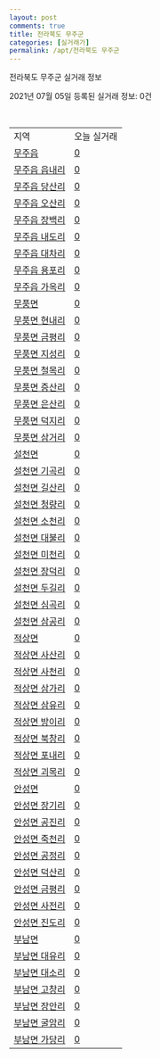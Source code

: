 ```yaml
---
layout: post
comments: true
title: 전라북도 무주군
categories: [실거래가]
permalink: /apt/전라북도 무주군
---
```


전라북도 무주군 실거래 정보

2021년 07월 05일 등록된 실거래 정보: 0건

<script type="text/javascript">
  google.charts.load('current', {'packages':['corechart']});
  google.charts.setOnLoadCallback(drawChart);

  function drawChart() {
    var data = google.visualization.arrayToDataTable([['거래일', '매매', '전월세', '전매'], ['20-07', 6, 16, 0], ['20-08', 1, 23, 0], ['20-09', 10, 12, 0], ['20-10', 4, 3, 0], ['20-11', 5, 3, 0], ['20-12', 12, 2, 0], ['21-01', 16, 2, 0], ['21-02', 14, 5, 0], ['21-03', 7, 1, 0], ['21-04', 18, 2, 0], ['21-05', 14, 1, 0], ['21-06', 2, 2, 0]]);

    var options = {
      title: '최근 유형별 거래량 추이',
      legend: { position: 'bottom' }
    };

    var chart = new google.visualization.LineChart(document.getElementById('columnchart_material'));
    chart.draw(data, (options));
  }
</script>

<div id="columnchart_material" style="width: 95%; margin-left: -35px"></div>
<br>
<table class="sortable">
  <tr>
    <td>지역</td>
    <td>오늘 실거래</td>
  </tr>

  
  <tr class="item">
    <td><a href="전라북도 무주군 무주읍">무주읍</a></td>
    <td><a href="전라북도 무주군 무주읍">0</a></td>
  </tr>
    

  <tr class="item">
    <td><a href="전라북도 무주군 무주읍 읍내리">무주읍 읍내리</a></td>
    <td><a href="전라북도 무주군 무주읍 읍내리">0</a></td>
  </tr>
    

  <tr class="item">
    <td><a href="전라북도 무주군 무주읍 당산리">무주읍 당산리</a></td>
    <td><a href="전라북도 무주군 무주읍 당산리">0</a></td>
  </tr>
    

  <tr class="item">
    <td><a href="전라북도 무주군 무주읍 오산리">무주읍 오산리</a></td>
    <td><a href="전라북도 무주군 무주읍 오산리">0</a></td>
  </tr>
    

  <tr class="item">
    <td><a href="전라북도 무주군 무주읍 장백리">무주읍 장백리</a></td>
    <td><a href="전라북도 무주군 무주읍 장백리">0</a></td>
  </tr>
    

  <tr class="item">
    <td><a href="전라북도 무주군 무주읍 내도리">무주읍 내도리</a></td>
    <td><a href="전라북도 무주군 무주읍 내도리">0</a></td>
  </tr>
    

  <tr class="item">
    <td><a href="전라북도 무주군 무주읍 대차리">무주읍 대차리</a></td>
    <td><a href="전라북도 무주군 무주읍 대차리">0</a></td>
  </tr>
    

  <tr class="item">
    <td><a href="전라북도 무주군 무주읍 용포리">무주읍 용포리</a></td>
    <td><a href="전라북도 무주군 무주읍 용포리">0</a></td>
  </tr>
    

  <tr class="item">
    <td><a href="전라북도 무주군 무주읍 가옥리">무주읍 가옥리</a></td>
    <td><a href="전라북도 무주군 무주읍 가옥리">0</a></td>
  </tr>
    

  <tr class="item">
    <td><a href="전라북도 무주군 무풍면">무풍면</a></td>
    <td><a href="전라북도 무주군 무풍면">0</a></td>
  </tr>
    

  <tr class="item">
    <td><a href="전라북도 무주군 무풍면 현내리">무풍면 현내리</a></td>
    <td><a href="전라북도 무주군 무풍면 현내리">0</a></td>
  </tr>
    

  <tr class="item">
    <td><a href="전라북도 무주군 무풍면 금평리">무풍면 금평리</a></td>
    <td><a href="전라북도 무주군 무풍면 금평리">0</a></td>
  </tr>
    

  <tr class="item">
    <td><a href="전라북도 무주군 무풍면 지성리">무풍면 지성리</a></td>
    <td><a href="전라북도 무주군 무풍면 지성리">0</a></td>
  </tr>
    

  <tr class="item">
    <td><a href="전라북도 무주군 무풍면 철목리">무풍면 철목리</a></td>
    <td><a href="전라북도 무주군 무풍면 철목리">0</a></td>
  </tr>
    

  <tr class="item">
    <td><a href="전라북도 무주군 무풍면 증산리">무풍면 증산리</a></td>
    <td><a href="전라북도 무주군 무풍면 증산리">0</a></td>
  </tr>
    

  <tr class="item">
    <td><a href="전라북도 무주군 무풍면 은산리">무풍면 은산리</a></td>
    <td><a href="전라북도 무주군 무풍면 은산리">0</a></td>
  </tr>
    

  <tr class="item">
    <td><a href="전라북도 무주군 무풍면 덕지리">무풍면 덕지리</a></td>
    <td><a href="전라북도 무주군 무풍면 덕지리">0</a></td>
  </tr>
    

  <tr class="item">
    <td><a href="전라북도 무주군 무풍면 삼거리">무풍면 삼거리</a></td>
    <td><a href="전라북도 무주군 무풍면 삼거리">0</a></td>
  </tr>
    

  <tr class="item">
    <td><a href="전라북도 무주군 설천면">설천면</a></td>
    <td><a href="전라북도 무주군 설천면">0</a></td>
  </tr>
    

  <tr class="item">
    <td><a href="전라북도 무주군 설천면 기곡리">설천면 기곡리</a></td>
    <td><a href="전라북도 무주군 설천면 기곡리">0</a></td>
  </tr>
    

  <tr class="item">
    <td><a href="전라북도 무주군 설천면 길산리">설천면 길산리</a></td>
    <td><a href="전라북도 무주군 설천면 길산리">0</a></td>
  </tr>
    

  <tr class="item">
    <td><a href="전라북도 무주군 설천면 청량리">설천면 청량리</a></td>
    <td><a href="전라북도 무주군 설천면 청량리">0</a></td>
  </tr>
    

  <tr class="item">
    <td><a href="전라북도 무주군 설천면 소천리">설천면 소천리</a></td>
    <td><a href="전라북도 무주군 설천면 소천리">0</a></td>
  </tr>
    

  <tr class="item">
    <td><a href="전라북도 무주군 설천면 대불리">설천면 대불리</a></td>
    <td><a href="전라북도 무주군 설천면 대불리">0</a></td>
  </tr>
    

  <tr class="item">
    <td><a href="전라북도 무주군 설천면 미천리">설천면 미천리</a></td>
    <td><a href="전라북도 무주군 설천면 미천리">0</a></td>
  </tr>
    

  <tr class="item">
    <td><a href="전라북도 무주군 설천면 장덕리">설천면 장덕리</a></td>
    <td><a href="전라북도 무주군 설천면 장덕리">0</a></td>
  </tr>
    

  <tr class="item">
    <td><a href="전라북도 무주군 설천면 두길리">설천면 두길리</a></td>
    <td><a href="전라북도 무주군 설천면 두길리">0</a></td>
  </tr>
    

  <tr class="item">
    <td><a href="전라북도 무주군 설천면 심곡리">설천면 심곡리</a></td>
    <td><a href="전라북도 무주군 설천면 심곡리">0</a></td>
  </tr>
    

  <tr class="item">
    <td><a href="전라북도 무주군 설천면 삼공리">설천면 삼공리</a></td>
    <td><a href="전라북도 무주군 설천면 삼공리">0</a></td>
  </tr>
    

  <tr class="item">
    <td><a href="전라북도 무주군 적상면">적상면</a></td>
    <td><a href="전라북도 무주군 적상면">0</a></td>
  </tr>
    

  <tr class="item">
    <td><a href="전라북도 무주군 적상면 사산리">적상면 사산리</a></td>
    <td><a href="전라북도 무주군 적상면 사산리">0</a></td>
  </tr>
    

  <tr class="item">
    <td><a href="전라북도 무주군 적상면 사천리">적상면 사천리</a></td>
    <td><a href="전라북도 무주군 적상면 사천리">0</a></td>
  </tr>
    

  <tr class="item">
    <td><a href="전라북도 무주군 적상면 삼가리">적상면 삼가리</a></td>
    <td><a href="전라북도 무주군 적상면 삼가리">0</a></td>
  </tr>
    

  <tr class="item">
    <td><a href="전라북도 무주군 적상면 삼유리">적상면 삼유리</a></td>
    <td><a href="전라북도 무주군 적상면 삼유리">0</a></td>
  </tr>
    

  <tr class="item">
    <td><a href="전라북도 무주군 적상면 방이리">적상면 방이리</a></td>
    <td><a href="전라북도 무주군 적상면 방이리">0</a></td>
  </tr>
    

  <tr class="item">
    <td><a href="전라북도 무주군 적상면 북창리">적상면 북창리</a></td>
    <td><a href="전라북도 무주군 적상면 북창리">0</a></td>
  </tr>
    

  <tr class="item">
    <td><a href="전라북도 무주군 적상면 포내리">적상면 포내리</a></td>
    <td><a href="전라북도 무주군 적상면 포내리">0</a></td>
  </tr>
    

  <tr class="item">
    <td><a href="전라북도 무주군 적상면 괴목리">적상면 괴목리</a></td>
    <td><a href="전라북도 무주군 적상면 괴목리">0</a></td>
  </tr>
    

  <tr class="item">
    <td><a href="전라북도 무주군 안성면">안성면</a></td>
    <td><a href="전라북도 무주군 안성면">0</a></td>
  </tr>
    

  <tr class="item">
    <td><a href="전라북도 무주군 안성면 장기리">안성면 장기리</a></td>
    <td><a href="전라북도 무주군 안성면 장기리">0</a></td>
  </tr>
    

  <tr class="item">
    <td><a href="전라북도 무주군 안성면 공진리">안성면 공진리</a></td>
    <td><a href="전라북도 무주군 안성면 공진리">0</a></td>
  </tr>
    

  <tr class="item">
    <td><a href="전라북도 무주군 안성면 죽천리">안성면 죽천리</a></td>
    <td><a href="전라북도 무주군 안성면 죽천리">0</a></td>
  </tr>
    

  <tr class="item">
    <td><a href="전라북도 무주군 안성면 공정리">안성면 공정리</a></td>
    <td><a href="전라북도 무주군 안성면 공정리">0</a></td>
  </tr>
    

  <tr class="item">
    <td><a href="전라북도 무주군 안성면 덕산리">안성면 덕산리</a></td>
    <td><a href="전라북도 무주군 안성면 덕산리">0</a></td>
  </tr>
    

  <tr class="item">
    <td><a href="전라북도 무주군 안성면 금평리">안성면 금평리</a></td>
    <td><a href="전라북도 무주군 안성면 금평리">0</a></td>
  </tr>
    

  <tr class="item">
    <td><a href="전라북도 무주군 안성면 사전리">안성면 사전리</a></td>
    <td><a href="전라북도 무주군 안성면 사전리">0</a></td>
  </tr>
    

  <tr class="item">
    <td><a href="전라북도 무주군 안성면 진도리">안성면 진도리</a></td>
    <td><a href="전라북도 무주군 안성면 진도리">0</a></td>
  </tr>
    

  <tr class="item">
    <td><a href="전라북도 무주군 부남면">부남면</a></td>
    <td><a href="전라북도 무주군 부남면">0</a></td>
  </tr>
    

  <tr class="item">
    <td><a href="전라북도 무주군 부남면 대유리">부남면 대유리</a></td>
    <td><a href="전라북도 무주군 부남면 대유리">0</a></td>
  </tr>
    

  <tr class="item">
    <td><a href="전라북도 무주군 부남면 대소리">부남면 대소리</a></td>
    <td><a href="전라북도 무주군 부남면 대소리">0</a></td>
  </tr>
    

  <tr class="item">
    <td><a href="전라북도 무주군 부남면 고창리">부남면 고창리</a></td>
    <td><a href="전라북도 무주군 부남면 고창리">0</a></td>
  </tr>
    

  <tr class="item">
    <td><a href="전라북도 무주군 부남면 장안리">부남면 장안리</a></td>
    <td><a href="전라북도 무주군 부남면 장안리">0</a></td>
  </tr>
    

  <tr class="item">
    <td><a href="전라북도 무주군 부남면 굴암리">부남면 굴암리</a></td>
    <td><a href="전라북도 무주군 부남면 굴암리">0</a></td>
  </tr>
    

  <tr class="item">
    <td><a href="전라북도 무주군 부남면 가당리">부남면 가당리</a></td>
    <td><a href="전라북도 무주군 부남면 가당리">0</a></td>
  </tr>
    


</table>


    